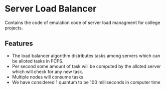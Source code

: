 # Server Load Balancer
Contains the code of emulation code of server load managment for college projects.

<h2>Features</h2>
<ul>
<li>The load balancer algorithm distributes tasks among servers which can be alloted tasks in FCFS.</l1>
<li>Per second some amount of task will be computed by the alloted server which will check for any new task.</li>
<li>Multiple nodes will consume tasks</li>
<li>We have considered 1 quantum to be 100 milliseconds in computer time</li>
 </ul>

